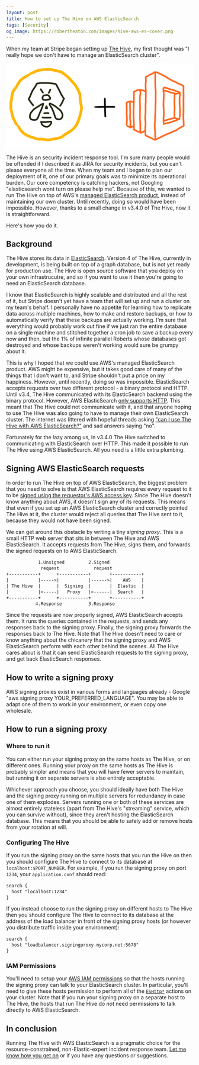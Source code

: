 ```yaml
---
layout: post
title: How to set up The Hive on AWS ElasticSearch
tags: [Security]
og_image: https://robertheaton.com/images/hive-aws-es-cover.png
---
```

When my team at Stripe began setting up [The Hive][thehive], my first thought was "I really hope we don't have to manage an ElasticSearch cluster".

<img src="/images/hive-aws-es-cover.png" />

The Hive is an security incident response tool. I'm sure many people would be offended if I described it as JIRA for security incidents, but you can't please everyone all the time. When my team and I began to plan our deployment of it, one of our primary goals was to minimize its operational burden. Our core competency is catching hackers, not Googling "elasticsearch wont turn on please help me". Because of this, we wanted to run The Hive on top of AWS's [managed ElasticSearch product][awses], instead of maintaining our own cluster. Until recently, doing so would have been impossible. However, thanks to a small change in v3.4.0 of The Hive, now it is straightforward.

Here's how you do it.

## Background

The Hive stores its data in [ElasticSearch][es]. Version 4 of The Hive, currently in development, is being built on top of a graph database, but is not yet ready for production use. The Hive is open source software that you deploy on your own infrastrucutre, and so if you want to use it then you're going to need an ElasticSearch database.

I know that ElasticSearch is highly scalable and distributed and all the rest of it, but Stripe doesn't yet have a team that will set up and run a cluster on my team's behalf. I personally have no appetite for learning how to replicate data across multiple machines, how to make and restore backups, or how to automatically verify that these backups are actually working. I'm sure that everything would probably work out fine if we just ran the entire database on a single machine and stitched together a cron job to save a backup every now and then, but the 1% of infinite parallel Roberts whose databases got destroyed and whose backups weren't working would sure be grumpy about it.

This is why I hoped that we could use AWS's managed ElasticSearch product. AWS might be expensive, but it takes good care of many of the things that I don't want to, and Stripe shouldn't put a price on my happiness. However, until recently, doing so was impossible. ElasticSearch accepts requests over two different protocol - a binary protocol and HTTP. Until v3.4, The Hive communicated with its ElasticSearch backend using the binary protocol. However, AWS ElasticSearch [only supports HTTP][awshttp]. This meant that The Hive could not communicate with it, and that anyone hoping to use The Hive was also going to have to manage their own ElasticSearch cluster. The internet was littered with hopeful threads asking ["can I use The Hive with AWS ElasticSearch?"][caniuse] and sad answers saying "no".

Fortunately for the lazy among us, in v3.4.0 The Hive switched to communicating with ElasticSearch over HTTP. This made it possible to run The Hive using AWS ElasticSearch. All you need is a little extra plumbing.

## Signing AWS ElasticSearch requests

In order to run The Hive on top of AWS ElasticSearch, the biggest problem that you need to solve is that AWS ElasticSearch requires every request to it to be [signed using the requestor's AWS access key][sign]. Since The Hive doesn't know anything about AWS, it doesn't sign any of its requests. This means that even if you set up an AWS ElasticSearch cluster and correctly pointed The Hive at it, the cluster would reject all queries that The Hive sent to it, because they would not have been signed.

We can get around this obstacle by writing a tiny *signing proxy*. This is a small HTTP web server that sits in between The Hive and AWS ElasticSearch. It accepts requests from The Hive, signs them, and forwards the signed requests on to AWS ElasticSearch.

```
            1.Unsigned         2.Signed
             request             request
+-----------+      +-----------+       +-----------+
|           |----->|           |------>|    AWS    |
| The Hive  |      |  Signing  |       |  Elastic  |
|           |<-----|   Proxy   |<------|  Search   |
+-----------+      +-----------+       +-----------+
           4.Response          3.Response
```

Since the requests are now properly signed, AWS ElasticSearch accepts them. It runs the queries contained in the requests, and sends any responses back to the signing proxy. Finally, the signing proxy forwards the responses back to The Hive. Note that The Hive doesn't need to care or know anything about the chicanery that the signing proxy and AWS ElasticSearch perform with each other behind the scenes. All The Hive cares about is that it can send ElasticSearch requests to the signing proxy, and get back ElasticSearch responses.

## How to write a signing proxy

AWS signing proxies exist in various forms and languages already - Google "aws signing proxy YOUR_PREFERRED_LANGUAGE". You may be able to adapt one of them to work in your environment, or even copy one wholesale.

## How to run a signing proxy

### Where to run it

You can either run your signing proxy on the same hosts as The Hive, or on different ones. Running your proxy on the same hosts as The Hive is probably simpler and means that you will have fewer servers to maintain, but running it on separate servers is also entirely acceptable.

Whichever approach you choose, you should ideally have both The Hive and the signing proxy running on multiple servers for redundancy in case one of them explodes. Servers running one or both of these services are almost entirely stateless (apart from The Hive's "streaming" service, which you can survive without), since they aren't hosting the ElasticSearch database. This means that you should be able to safely add or remove hosts from your rotation at will.

### Configuring The Hive

If you run the signing proxy on the same hosts that you run the Hive on then you should configure The Hive to connect to its database at `localhost:$PORT_NUMBER`. For example, if you run the signing proxy on port `1234`, your `application.conf` should read:

```
search {
  host "localhost:1234"
}
```

If you instead choose to run the signing proxy on different hosts to The Hive then you should configure The Hive to connect to its database at the address of the load balancer in front of the signing proxy hosts (or however you distribute traffic inside your environment):

```
search {
  host "loadbalancer.signingproxy.mycorp.net:5678"
}
```

### IAM Permissions

You'll need to setup your [AWS IAM permissions][iam] so that the hosts running the signing proxy can talk to your ElasticSearch cluster. In particular, you'll need to give these hosts permission to perform all of the [`ESHttp*`][es-actions] actions on your cluster. Note that if you run your signing proxy on a separate host to The Hive, the hosts that run The Hive do *not* need permissions to talk directly to AWS ElasticSearch.

## In conclusion

Running The Hive with AWS ElasticSearch is a pragmatic choice for the resource-constrained, non-Elastic-expert incident response team. [Let me know how you get on][twitter] or if you have any questions or suggestions.

[es-actions]: https://docs.aws.amazon.com/elasticsearch-service/latest/developerguide/es-ac.html
[twitter]: https://twitter.com/robjheaton
[iam]: https://docs.aws.amazon.com/elasticsearch-service/latest/developerguide/es-ac.html
[thehive]: https://thehive-project.org/
[sign]: https://docs.aws.amazon.com/general/latest/gr/signing_aws_api_requests.html
[awses]: https://aws.amazon.com/elasticsearch-service/
[es]: https://www.elastic.co/
[awshttp]: https://stackoverflow.com/a/33425725
[caniuse]: https://github.com/TheHive-Project/TheHive/issues/1145
